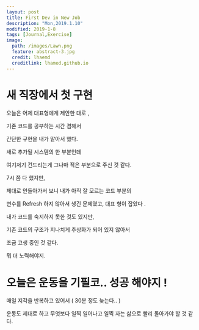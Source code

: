 ```yaml
---
layout: post
title: First Dev in New Job
description: "Mon,2019.1.10"
modified: 2019-1-8
tags: [Journal,Exercise]
image:
  path: /images/Lawn.png
  feature: abstract-3.jpg
  credit: lhaemd
  creditlink: lhamed.github.io
---
```


# 새 직장에서 첫 구현 

오늘은 어제 대표형에게 제안한 대로 , 

기존 코드를 공부하는 시간 겸해서 

간단한 구현을 내가 맡아서 했다. 

새로 추가될 시스템의 한 부분인데 

여기저기 건드리는게 그나마 적은 부분으로 주신 것 같다. 

7시 쯤 다 했지만, 

제대로 안돌아가서 보니 내가 아직 잘 모르는 코드 부분의 

변수를 Refresh 하지 않아서 생긴 문제였고, 대표 형이 잡았다 . 

내가 코드를 숙지하지 못한 것도 있지만, 

기존 코드의 구조가 지나치게 추상화가 되어 있지 않아서 

조금 고생 중인 것 같다. 

뭐 더 노력해야지.

# 오늘은 운동을 기필코.. 성공 해야지 ! 

매일 지각을 반복하고 있어서 ( 30분 정도 늦는다.. )

운동도 제대로 하고 무엇보다 일찍 일어나고 일찍 자는 삶으로 빨리 돌아가야 할 것 같다. 